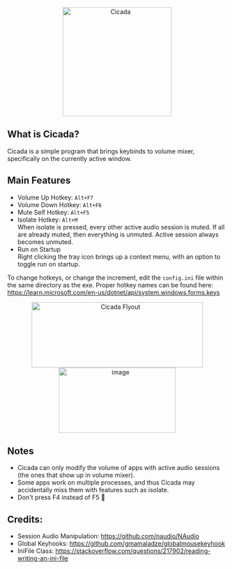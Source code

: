 <div align="center">
  <img width="250" height="250" alt="Cicada" src="https://github.com/user-attachments/assets/2a3d1427-ec16-4803-8194-f8ff8f8c9e07" />
</div>

## What is Cicada?
Cicada is a simple program that brings keybinds to volume mixer, specifically on the currently active window. <br/>

## Main Features
- Volume Up Hotkey: `Alt+F7`
- Volume Down Hotkey: `Alt+F6`
- Mute Self Hotkey: `Alt+F5`
- Isolate Hotkey: `Alt+M` <br>
  When isolate is pressed, every other active audio session is muted. If all are already muted, then everything is unmuted. Active session always becomes unmuted.
- Run on Startup <br>
  Right clicking the tray icon brings up a context menu, with an option to toggle run on startup.

To change hotkeys, or change the increment, edit the `config.ini` file within the same directory as the exe.
Proper hotkey names can be found here: https://learn.microsoft.com/en-us/dotnet/api/system.windows.forms.keys

<div align="center">
  <img width="393" height="150" alt="Cicada Flyout" src="https://github.com/user-attachments/assets/d38ef1ba-b131-4cb3-bd0c-befadae29f5a" />
  <img width="268" height="150" alt="image" src="https://github.com/user-attachments/assets/fea5ab16-155c-4f84-9edf-836b4666db17" />
</div>

## Notes
- Cicada can only modify the volume of apps with active audio sessions (the ones that show up in volume mixer).
- Some apps work on multiple processes, and thus Cicada may accidentally miss them with features such as isolate.
- Don't press F4 instead of F5 🦄

## Credits:
- Session Audio Manipulation: https://github.com/naudio/NAudio
- Global Keyhooks: https://github.com/gmamaladze/globalmousekeyhook
- IniFile Class: https://stackoverflow.com/questions/217902/reading-writing-an-ini-file
